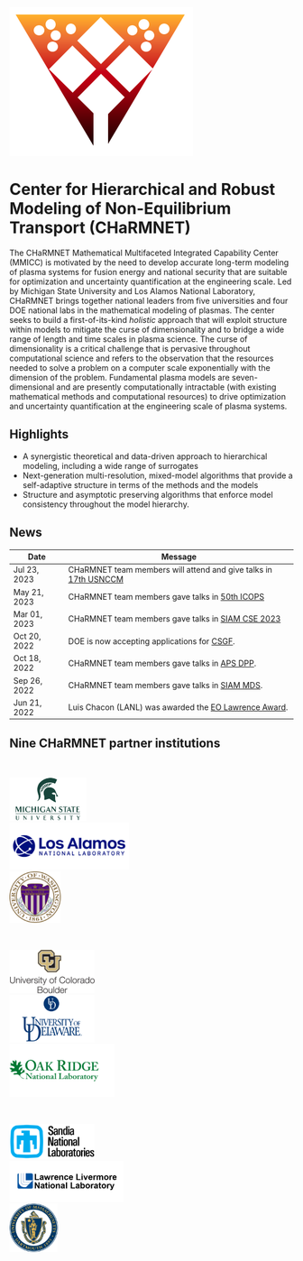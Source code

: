 <div class="col-md-6" markdown="1">

![](img/charmnet_logo.png)

# Center for Hierarchical and Robust Modeling of Non-Equilibrium Transport (CHaRMNET) 

The CHaRMNET Mathematical Multifaceted Integrated Capability Center (MMICC) is motivated by the need to develop accurate long-term modeling of plasma systems for fusion energy and national security that are suitable for optimization and uncertainty quantification at the engineering scale.  Led by Michigan State University and Los Alamos National Laboratory, CHaRMNET brings together national leaders from five universities and four DOE national labs in the mathematical modeling of plasmas.  The center seeks to build a first-of-its-kind _holistic_ approach that will exploit structure within models to mitigate the curse of dimensionality and to bridge a wide range of length and time scales in plasma science. The curse of dimensionality is a critical challenge that is pervasive throughout computational science and refers to the observation that the resources needed to solve a problem on a computer scale exponentially with the dimension of the problem.  Fundamental plasma models are seven-dimensional and are presently computationally intractable (with existing mathematical methods and computational resources) to drive optimization and uncertainty quantification at the engineering scale of plasma systems.  

</div><div class="col-md-6 news-table" markdown="1">

## Highlights


* A synergistic theoretical and data-driven approach to hierarchical modeling, including a wide range of surrogates
* Next-generation multi-resolution, mixed-model algorithms that provide a self-adaptive structure in terms of the methods and the models
* Structure and asymptotic preserving algorithms that enforce model consistency throughout the model hierarchy. 


## News

Date             | Message
---------------- | -----------------------------------------------------------------
Jul 23, 2023	   | CHaRMNET team members will attend and give talks in [17th USNCCM](https://www.usacm.org/index.php?option=com_jevents&task=icalrepeat.detail&evid=58&Itemid=115&year=2023&month=07&day=23&title=17th-us-national-congress-on-computational-mechanics&uid=b15383b96fc7e4c781329611608bb6ed)
May 21, 2023	   | CHaRMNET team members gave talks in [50th ICOPS](http://ece-events.unm.edu/icops2023/)
Mar 01, 2023	   | CHaRMNET team members gave talks in [SIAM CSE 2023](https://www.siam.org/conferences/cm/conference/cse23)
Oct 20, 2022     | DOE is now accepting applications for  [CSGF](htpps://www.krellinst.org/csgf/).
Oct 18, 2022     | CHaRMNET team members gave talks in [APS DPP](https://engage.aps.org/dpp/meetings/annual-meeting).
Sep 26, 2022     | CHaRMNET team members gave talks in [SIAM MDS](https://www.siam.org/conferences/cm/conference/mds22).
Jun 21, 2022     | Luis Chacon (LANL) was awarded the [EO Lawrence Award](https://science.osti.gov/lawrence).

## Nine CHaRMNET partner institutions

&nbsp;

<div class="row">
<div class="col-xs-6 col-md-6" style="width:1%;padding:0"></div>
<div class="col-xs-6 col-md-6" style="width:27%;padding:0"><a href="http://www.msu.edu"><img src="img/logos/MSU.png" alt="MSU logo" class="desaturate" style="display:inline;padding:0;margin:0"></a></div>
<div class="col-xs-6 col-md-6" style="width:1%;padding:0"></div>
<div class="col-xs-6 col-md-6" style="width:42%;padding:0"><a href="http://www.lanl.gov"><img src="img/logos/LANL_2.png" alt="LANL logo" class="desaturate" style="display:inline;padding:0;margin:0"></a></div>
<div class="col-xs-6 col-md-6" style="width:1%;padding:0"></div>
<div class="col-xs-6 col-md-6" style="width:18%;padding:0"><a href="http://www.uw.edu"><img src="img/logos/Washington.png" alt="UW logo" class="desaturate" style="display:inline;padding:0;margin:0"></a></div>
</div>

&nbsp;

<div class="row">
<div class="col-xs-6 col-md-6" style="width:1%;padding:0"></div>
<div class="col-xs-6 col-md-6" style="width:30%;padding:0"><a href="https://www.colorado.edu"><img src="img/logos/UCBoulder.png" alt="UCB logo" class="desaturate" style="display:inline;padding:0;margin:0"></a></div>
<div class="col-xs-6 col-md-6" style="width:1%;padding:0"></div>
<div class="col-xs-6 col-md-6" style="width:30%;padding:0"><a href="https://www.udel.edu/"><img src="img/logos/Delaware.png" alt="UDEL logo" class="desaturate" style="display:inline;padding:0;margin:0"></a></div>
<div class="col-xs-6 col-md-6" style="width:1%;padding:0"></div>
<div class="col-xs-6 col-md-6" style="width:37%;padding:0"><a href="http://www.ornl.gov"><img src="img/logos/ORNL.png" alt="UMASS logo" class="desaturate" style="display:inline;padding:0;margin:0"></a></div>
</div>

&nbsp;

<div class="row">
<div class="col-xs-6 col-md-6" style="width:1%;padding:0"></div>
<div class="col-xs-6 col-md-6" style="width:30%;padding:0"><a href="http://www.sandia.gov"><img src="img/logos/SNL.png" alt="SNL logo" class="desaturate" style="display:inline;padding:0;margin:0"></a></div>
<div class="col-xs-6 col-md-6" style="width:1%;padding:0"></div>
<div class="col-xs-6 col-md-6" style="width:40%;padding:0"><a href="http://www.llnl.gov"><img src="img/logos/LLNL_2.webp" alt="LLNL logo" class="desaturate" style="display:inline;padding:0;margin:0"></a></div>
<div class="col-xs-6 col-md-6" style="width:1%;padding:0"></div>
<div class="col-xs-6 col-md-6" style="width:17%;padding:0"><a href="http://www.umassd.edu"><img src="img/logos/UMASS.png" alt="UMASS logo" class="desaturate" style="display:inline;padding:0;margin:0"></a></div>
</div>

</div><div class="col-md-12 bottom"></div>
